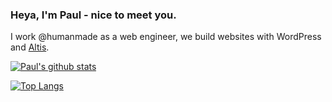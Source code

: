 ### Heya, I'm Paul - nice to meet you.

I work @humanmade as a web engineer, we build websites with WordPress and [Altis](https://www.altis-dxp.com/).

[![Paul's github stats](https://github-readme-stats.vercel.app/api?username=pdewouters&count_private=true&show_icons=true)](https://github.com/pdewouters/github-readme-stats)

[![Top Langs](https://github-readme-stats.vercel.app/api/top-langs/?username=pdewouters)](https://github.com/pdewouters/github-readme-stats)
